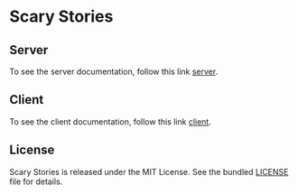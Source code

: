 # Scary Stories

## Server

To see the server documentation, follow this link [server](server).

## Client

To see the client documentation, follow this link [client](server).

## License

Scary Stories is released under the MIT License. See the bundled [LICENSE](LICENSE) file for details.